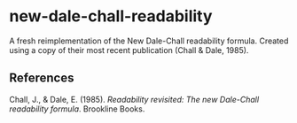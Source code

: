 # new-dale-chall-readability
A fresh reimplementation of the New Dale-Chall readability formula. Created using a copy of
their most recent publication (Chall & Dale, 1985).


## References

Chall, J., & Dale, E. (1985). _Readability revisited: The new Dale-Chall readability formula_.
Brookline Books.
